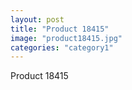 ```yaml
---
layout: post
title: "Product 18415"
image: "product18415.jpg"
categories: "category1"
---
```

Product 18415

